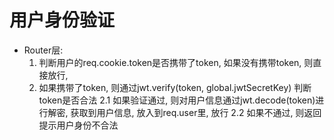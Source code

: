 <!-- 作者：张雨生 -->
<!-- 日期：2019.12.08 -->

# 用户身份验证

- Router层:
  1. 判断用户的req.cookie.token是否携带了token, 如果没有携带token, 则直接放行,
  2. 如果携带了token, 则通过jwt.verify(token, global.jwtSecretKey) 判断token是否合法
    2.1 如果验证通过, 则对用户信息通过jwt.decode(token)进行解密, 获取到用户信息, 放入到req.user里, 放行
    2.2 如果不通过, 则返回提示用户身份不合法
